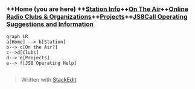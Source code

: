 
### ++Home (you are here) ++[Station Info](station.md)++[On The Air](ontheair.md)++[Online Radio Clubs & Organizations](clubs.md)++[Projects](projects.md)++[JS8Call Operating Suggestions and Information](js8opsuggestions.md)
```mermaid
graph LR
a[Home] --> b[Station]
b--> c[On the Air?]
c-->d[Clubs]
d--> e[Projects]
e--> f[JS8 Operating Help]


```
> Written with [StackEdit](https://stackedit.io/).
<!--stackedit_data:
eyJoaXN0b3J5IjpbLTI3OTA4ODg2OV19
-->